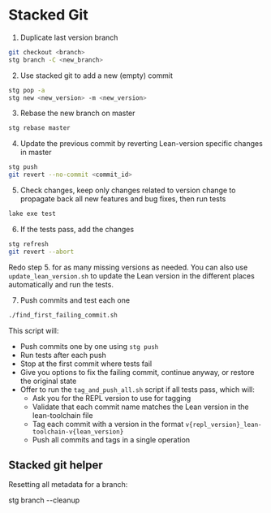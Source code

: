 # Stacked Git

1. Duplicate last version branch

```bash
git checkout <branch>
stg branch -C <new_branch>
```

2. Use stacked git to add a new (empty) commit

```bash
stg pop -a
stg new <new_version> -m <new_version>
```

3. Rebase the new branch on master

```bash
stg rebase master
```

4. Update the previous commit by reverting Lean-version specific changes in master

```bash
stg push
git revert --no-commit <commit_id>
```

5. Check changes, keep only changes related to version change to propagate back all new features and bug fixes, then run tests

```bash
lake exe test
```

6. If the tests pass, add the changes

```bash
stg refresh
git revert --abort
```

Redo step 5. for as many missing versions as needed. You can also use `update_lean_version.sh` to update the Lean version in the different places automatically and run the tests.

7. Push commits and test each one

```bash
./find_first_failing_commit.sh
```

This script will:

- Push commits one by one using `stg push`
- Run tests after each push
- Stop at the first commit where tests fail
- Give you options to fix the failing commit, continue anyway, or restore the original state
- Offer to run the `tag_and_push_all.sh` script if all tests pass, which will:
  - Ask you for the REPL version to use for tagging
  - Validate that each commit name matches the Lean version in the lean-toolchain file
  - Tag each commit with a version in the format `v{repl_version}_lean-toolchain-v{lean_version}`
  - Push all commits and tags in a single operation

## Stacked git helper

Resetting all metadata for a branch:

  stg branch --cleanup <branch>
